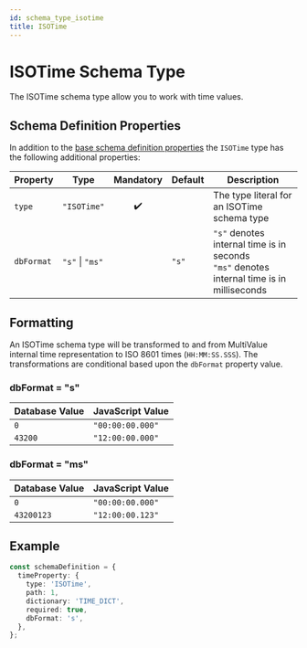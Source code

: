 ```yaml
---
id: schema_type_isotime
title: ISOTime
---
```


# ISOTime Schema Type

The ISOTime schema type allow you to work with time values.

## Schema Definition Properties

In addition to the [base schema definition properties](../schema_basics#properties-common-to-all-schema-definitions) the `ISOTime` type has the following additional properties:

| Property   | Type            |     Mandatory      | Default | Description                                                                                   |
| ---------- | --------------- | :----------------: | ------- | --------------------------------------------------------------------------------------------- |
| `type`     | `"ISOTime"`     | :heavy_check_mark: |         | The type literal for an ISOTime schema type                                                   |
| `dbFormat` | `"s"` \| `"ms"` |                    | `"s"`   | `"s"` denotes internal time is in seconds<br/>`"ms"` denotes internal time is in milliseconds |

## Formatting

An ISOTime schema type will be transformed to and from MultiValue internal time representation to ISO 8601 times (`HH:MM:SS.SSS`). The transformations are conditional based upon the `dbFormat` property value.

### dbFormat = "s"

| Database Value | JavaScript Value |
| -------------- | ---------------- |
| `0`            | `"00:00:00.000"` |
| `43200`        | `"12:00:00.000"` |

### dbFormat = "ms"

| Database Value | JavaScript Value |
| -------------- | ---------------- |
| `0`            | `"00:00:00.000"` |
| `43200123`     | `"12:00:00.123"` |

## Example

```ts
const schemaDefinition = {
  timeProperty: {
    type: 'ISOTime',
    path: 1,
    dictionary: 'TIME_DICT',
    required: true,
    dbFormat: 's',
  },
};
```
